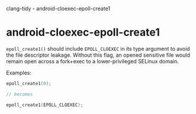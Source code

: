 clang-tidy - android-cloexec-epoll-create1

</div>

# android-cloexec-epoll-create1

`epoll_create1()` should include `EPOLL_CLOEXEC` in its type argument to
avoid the file descriptor leakage. Without this flag, an opened
sensitive file would remain open across a fork+exec to a
lower-privileged SELinux domain.

Examples:

``` c++
epoll_create1(0);

// becomes

epoll_create1(EPOLL_CLOEXEC);
```

